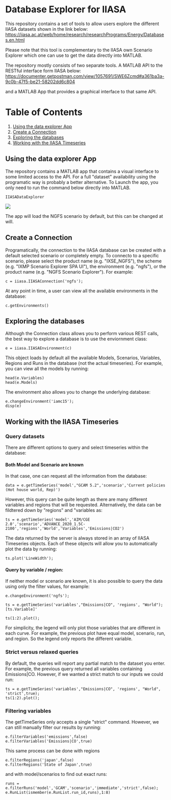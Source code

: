# Database Explorer for IIASA

This repository contains a set of tools to allow users explore the different IIASA datasets shown in the link below: <br />
https://iiasa.ac.at/web/home/research/researchPrograms/Energy/Databases.en.html

Please note that this tool is complementary to the IIASA own Scenario Explorer which one can use to get the data directly into MATLAB.

The repository mostly consists of two separate tools. A MATLAB API to the RESTful interface form IIASA below: <br />
https://documenter.getpostman.com/view/1057691/SWE6Zcmd#a361ba3a-9c0b-47f5-be21-58202dd6c804

and a MATLAB App that provides a graphical interface to that same API.

# Table of Contents
1. [Using the data explorer App](#using-the-data-explorer-app)
2. [Create a Connection](#creata-a-connection)
3. [Exploring the databases](#exploring-the-databases)
4. [Working with the IIASA Timeseries](#working-with-the-iiasa-timeseries)

## Using the data explorer App

The repository contains a MATLAB app that contains a visual interface to some limited access to the API. For a full "dataset" availability using the programatic way is probably a better alternative. To Launch the app, you only need to run the command below directly into MATLAB.

    IIASADataExplorer
    
![](doc/HowTo.gif)

The app will load the NGFS scenario by default, but this can be changed at will.

## Create a Connection

Programatically, the connection to the IIASA database can be created with a default selected scenario or completely empty. To connecto to a specific scenario, please select the product name (e.g. "IXSE_NGFS"), the scheme (e.g. "IXMP Scenario Explorer SPA UI"), the environment (e.g. "ngfs"), or the product name (e.g. "NGFS Scenario Explorer"). For example:

    c = iiasa.IIASAConnection('ngfs');

At any point in time, a user can view all the available environments in the database:

    c.getEnvironments()

## Exploring the databases

Although the Connection class allows you to perform various REST calls, the best way to explore a database is to use the enviornment class:

    e = iiasa.IIASAEnvironment(c)

This object loads by default all the available Models, Scenarios, Variables, Regions and Runs in the database (not the actual timeseries). For example, you can view all the models by running:

    head(e.Variables)
    head(e.Models)

The environment also allows you to change the underlying database:

    e.changeEnvironment('iamc15');
    disp(e)

## Working with the IIASA Timeseries

### Query datasets

There are different options to query and select timeseries within the database:

#### Both Model and Scenario are known

In that case, one can request all the information from the database:

    data = e.getTimeSeries('model',"GCAM 5.2",'scenario','Current policies (Hot house world, Rep)')

However, this query can be quite length as there are many different variables and regions that will be requested. Alternatively, the data can be fildtered down by "regions" and "variables as:

    ts = e.getTimeSeries('model','AIM/CGE 2.0','scenario','ADVANCE_2020_1.5C-2100','regions','World','Variables','Emissions|CO2')

The data returned by the server is always stored in an array of IIASA Timeseries objects. Each of these objects will allow you to automatically plot the data by running:

    ts.plot('LineWidth');

#### Query by variable / region:

If neither model or scenario are known, it is also possible to query the data using only the filter values, for example:

    e.changeEnvironment('ngfs');

    ts = e.getTimeSeries('variables',"Emissions|CO", 'regions', "World");
    [ts.Variable]'

    ts(1:2).plot();

For simplicity, the legend will only plot those variables that are different in each curve. For example, the previous plot have equal model, scenario, run, and region. So the legend only reports the different variable.

### Strict versus relaxed queries

By default, the queries will report any partial match to the dataset you enter. For example, the previous query returned all variables containing Emissions|CO. However, if we wanted a strict match to our inputs we could run:

    ts = e.getTimeSeries('variables',"Emissions|CO", 'regions', "World", 'strict',true);
    ts(1:2).plot();

### Filtering variables

The getTimeSeries only accepts a single "strict" command. However, we can still manually filter our results by running:

    e.filterVariables('emissions',false)
    e.filterVariables('Emissions|CO',true)

This same process can be done with regions

    e.filterRegions('japan',false)
    e.filterRegions('State of Japan',true)

and with model/scenarios to find out exact runs:

    runs = e.filterRuns('model','GCAM','scenario','immediate','strict',false);
    e.RunList(ismember(e.RunList.run_id,runs),1:8)
